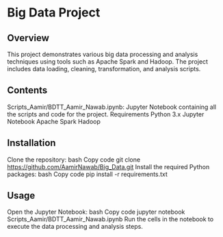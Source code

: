 # Big Data Project
## Overview
This project demonstrates various big data processing and analysis techniques using tools such as Apache Spark and Hadoop. The project includes data loading, cleaning, transformation, and analysis scripts.

## Contents
Scripts_Aamir/BDTT_Aamir_Nawab.ipynb: Jupyter Notebook containing all the scripts and code for the project.
Requirements
Python 3.x
Jupyter Notebook
Apache Spark
Hadoop

## Installation
Clone the repository:
bash
Copy code
git clone https://github.com/AamirNawab/Big_Data.git
Install the required Python packages:
bash
Copy code
pip install -r requirements.txt

## Usage
Open the Jupyter Notebook:
bash
Copy code
jupyter notebook Scripts_Aamir/BDTT_Aamir_Nawab.ipynb
Run the cells in the notebook to execute the data processing and analysis steps.
